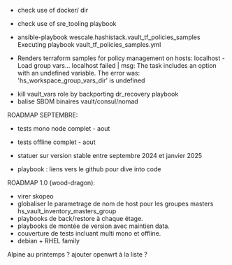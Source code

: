 * check use of docker/ dir
* check use of sre_tooling playbook

* ansible-playbook wescale.hashistack.vault_tf_policies_samples
Executing playbook vault_tf_policies_samples.yml

- Renders terraform samples for policy management on hosts: localhost -
Load group vars...
  localhost failed | msg: The task includes an option with an undefined variable. The error was: 'hs_workspace_group_vars_dir' is undefined

* kill vault_vars role by backporting dr_recovery playbook
* balise SBOM binaires vault/consul/nomad


ROADMAP SEPTEMBRE:

* tests mono node complet - aout
* tests offline complet - aout
* statuer sur version stable entre septembre 2024 et janvier 2025

* playbook : liens vers le github pour dive into code

ROADMAP 1.0 (wood-dragon):

* virer skopeo
* globaliser le parametrage de nom de host pour les groupes masters hs_vault_inventory_masters_group
* playbooks de back/restore à chaque étage.
* playbooks de montée de version avec maintien data.
* couverture de tests incluant multi mono et offline.
* debian + RHEL family


Alpine au printemps ?
ajouter openwrt à la liste ?


